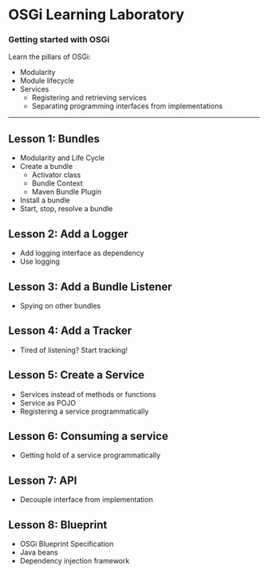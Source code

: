 # OSGi Learning Laboratory

### Getting started with OSGi
Learn the pillars of OSGi:
* Modularity
* Module lifecycle
* Services
  * Registering and retrieving services
  * Separating programming interfaces from implementations
  
----

## Lesson 1: Bundles

* Modularity and Life Cycle
* Create a bundle 
  * Activator class
  * Bundle Context
  * Maven Bundle Plugin
* Install a bundle
* Start, stop, resolve a bundle

## Lesson 2: Add a Logger
* Add logging interface as dependency
* Use logging 

## Lesson 3: Add a Bundle Listener
* Spying on other bundles

## Lesson 4: Add a Tracker
* Tired of listening? Start tracking!

## Lesson 5: Create a Service
* Services instead of methods or functions
* Service as POJO
* Registering a service programmatically

## Lesson 6: Consuming a service
* Getting hold of a service programmatically

## Lesson 7: API
* Decouple interface from implementation

## Lesson 8: Blueprint
* OSGi Blueprint Specification
* Java beans
* Dependency injection framework
